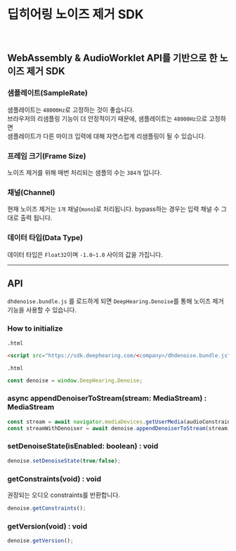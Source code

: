 # 딥히어링 노이즈 제거 SDK
<br>
<h2>WebAssembly & AudioWorklet API를 기반으로 한 노이즈 제거 SDK</h2>

### 샘플레이트(SampleRate)
샘플레이트는 <code>48000Hz</code>로 고정하는 것이 좋습니다.<br>
브라우저의 리샘플링 기능이 더 안정적이기 때문에, 샘플레이트는 <code>48000Hz</code>으로 고정하면<br>
샘플레이트가 다른 마이크 입력에 대해 자연스럽게 리샘플링이 될 수 있습니다.

### 프레임 크기(Frame Size)
노이즈 제거를 위해 매번 처리되는 샘플의 수는 <code>384개</code> 입니다.

### 채널(Channel)
현재 노이즈 제거는 <code>1개</code> 채널(<code>mono</code>)로 처리됩니다. bypass하는 경우는 입력 채널 수 그대로 출력 됩니다.

### 데이터 타입(Data Type)
데이터 타입은 <code>Float32</code>이며 <code>-1.0~1.0</code> 사이의 값을 가집니다.

<hr>

## API
<code>dhdenoise.bundle.js</code> 를 로드하게 되면 <code>DeepHearing.Denoise</code>를 통해 노이즈 제거 기능을 사용할 수 있습니다.

### How to initialize
<code>.html</code>
```html
<script src="https://sdk.deephearing.com/<company>/dhdenoise.bundle.js"></script>
```
<code>.html</code>
```javascript
const denoise = window.DeepHearing.Denoise;
```

### async appendDenoiserToStream(stream: MediaStream) : MediaStream

```javascript 
const stream = await navigator.mediaDevices.getUserMedia(audioConstraints);
const streamWithDenoiser = await denoise.appendDenoiserToStream(stream);
```

### setDenoiseState(isEnabled: boolean) : void

```javascript 
denoise.setDenoiseState(true/false);
```

### getConstraints(void) : void
권장되는 오디오 constraints를 반환합니다.
```javascript 
denoise.getConstraints();
```

### getVersion(void) : void
```javascript 
denoise.getVersion();
```
